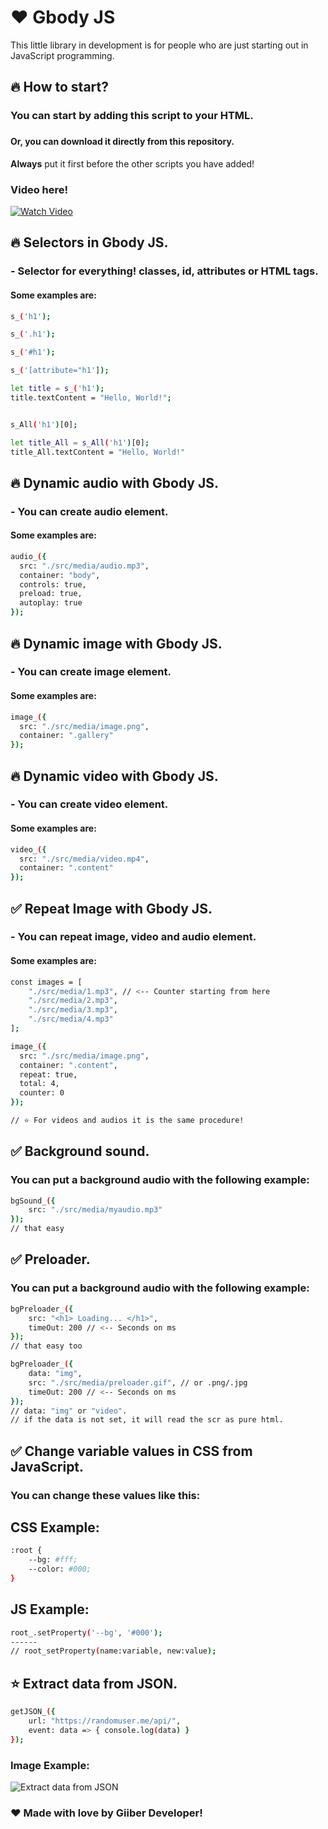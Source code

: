 # ❤️ Gbody JS

This little library in development is for people who are just starting out in JavaScript programming.

## 🔥 How to start?

### You can start by adding this script to your HTML.
### <script src="https://n9.cl/gbodyjs"></script>
#### Or, you can download it directly from this repository.

**Always** put it first before the other scripts you have added!

### Video here!
[![Watch Video](https://i.ibb.co/gDWkQbp/js.png)](https://youtu.be/5MtmHlbt0Fw)

## 🔥 Selectors in Gbody JS.

### - Selector for everything! classes, id, attributes or HTML tags.
#### Some examples are:
```sh
s_('h1');

s_('.h1');

s_('#h1');

s_('[attribute="h1']);

let title = s_('h1');
title.textContent = "Hello, World!";


s_All('h1')[0];

let title_All = s_All('h1')[0];
title_All.textContent = "Hello, World!"
```

## 🔥 Dynamic audio with Gbody JS.

### - You can create audio element.
#### Some examples are:
```sh
audio_({
  src: "./src/media/audio.mp3",
  container: "body",
  controls: true,
  preload: true,
  autoplay: true
});
```

## 🔥 Dynamic image with Gbody JS.

### - You can create image element.
#### Some examples are:
```sh
image_({
  src: "./src/media/image.png",
  container: ".gallery"
});
```

## 🔥 Dynamic video with Gbody JS.

### - You can create video element.
#### Some examples are:
```sh
video_({
  src: "./src/media/video.mp4",
  container: ".content"
});
```

## ✅ Repeat Image with Gbody JS.

### - You can repeat image, video and audio element.
#### Some examples are:
```sh
const images = [
	"./src/media/1.mp3", // <-- Counter starting from here
	"./src/media/2.mp3",
	"./src/media/3.mp3",
	"./src/media/4.mp3"
];

image_({
  src: "./src/media/image.png",
  container: ".content",
  repeat: true,
  total: 4,
  counter: 0
});

// ⭐ For videos and audios it is the same procedure!
```

## ✅ Background sound.
### You can put a background audio with the following example:
```sh
bgSound_({
    src: "./src/media/myaudio.mp3"
});
// that easy
```

## ✅  Preloader.
### You can put a background audio with the following example:
```sh
bgPreloader_({
    src: "<h1> Loading... </h1>",
    timeOut: 200 // <-- Seconds on ms
});
// that easy too
```

```sh
bgPreloader_({
    data: "img",
    src: "./src/media/preloader.gif", // or .png/.jpg
    timeOut: 200 // <-- Seconds on ms
});
// data: "img" or "video".
// if the data is not set, it will read the scr as pure html.
```

## ✅ Change variable values ​​in CSS from JavaScript.
### You can change these values ​​like this:

## CSS Example:
```sh
:root {
    --bg: #fff;
    --color: #000;
}
```
## JS Example:
```sh
root_.setProperty('--bg', '#000');
------
// root_setProperty(name:variable, new:value);
```

## ⭐ Extract data from JSON.
```sh
getJSON_({
    url: "https://randomuser.me/api/",
    event: data => { console.log(data) }
});
```
### Image Example:
![Extract data from JSON](https://i.ibb.co/rtxjbkc/carbon-1.png)

### ❤️ Made with love by Giiber Developer!
